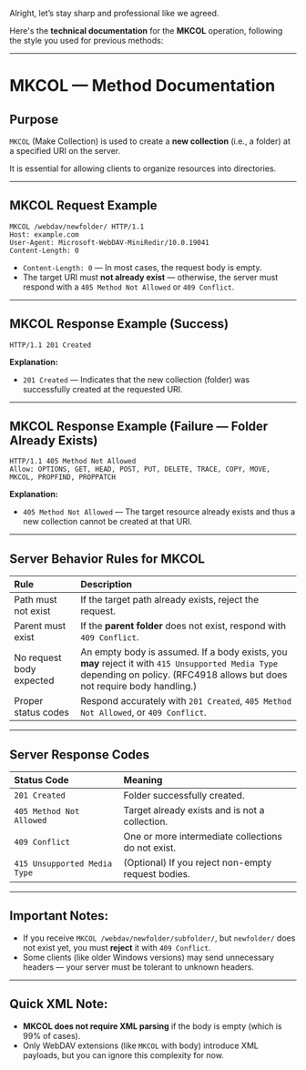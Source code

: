 Alright, let’s stay sharp and professional like we agreed.

Here's the **technical documentation** for the **MKCOL** operation, following the style you used for previous methods:

---

# MKCOL — Method Documentation

## Purpose
`MKCOL` (Make Collection) is used to create a **new collection** (i.e., a folder) at a specified URI on the server.

It is essential for allowing clients to organize resources into directories.

---

## MKCOL Request Example
```http
MKCOL /webdav/newfolder/ HTTP/1.1
Host: example.com
User-Agent: Microsoft-WebDAV-MiniRedir/10.0.19041
Content-Length: 0
```

- `Content-Length: 0` — In most cases, the request body is empty.
- The target URI must **not already exist** — otherwise, the server must respond with a `405 Method Not Allowed` or `409 Conflict`.

---

## MKCOL Response Example (Success)
```http
HTTP/1.1 201 Created
```

**Explanation:**
- `201 Created` — Indicates that the new collection (folder) was successfully created at the requested URI.

---

## MKCOL Response Example (Failure — Folder Already Exists)
```http
HTTP/1.1 405 Method Not Allowed
Allow: OPTIONS, GET, HEAD, POST, PUT, DELETE, TRACE, COPY, MOVE, MKCOL, PROPFIND, PROPPATCH
```

**Explanation:**
- `405 Method Not Allowed` — The target resource already exists and thus a new collection cannot be created at that URI.

---

## Server Behavior Rules for MKCOL

| Rule | Description |
|:-----|:------------|
| Path must not exist | If the target path already exists, reject the request. |
| Parent must exist | If the **parent folder** does not exist, respond with `409 Conflict`. |
| No request body expected | An empty body is assumed. If a body exists, you **may** reject it with `415 Unsupported Media Type` depending on policy. (RFC4918 allows but does not require body handling.) |
| Proper status codes | Respond accurately with `201 Created`, `405 Method Not Allowed`, or `409 Conflict`. |

---

## Server Response Codes

| Status Code | Meaning |
|:------------|:--------|
| `201 Created` | Folder successfully created. |
| `405 Method Not Allowed` | Target already exists and is not a collection. |
| `409 Conflict` | One or more intermediate collections do not exist. |
| `415 Unsupported Media Type` | (Optional) If you reject non-empty request bodies. |

---

## Important Notes:
- If you receive `MKCOL /webdav/newfolder/subfolder/`, but `newfolder/` does not exist yet, you must **reject** it with `409 Conflict`.
- Some clients (like older Windows versions) may send unnecessary headers — your server must be tolerant to unknown headers.

---

## Quick XML Note:
- **MKCOL does not require XML parsing** if the body is empty (which is 99% of cases).
- Only WebDAV extensions (like `MKCOL` with body) introduce XML payloads, but you can ignore this complexity for now.
